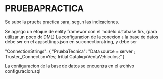# PRUEBAPRACTICA

Se sube la prueba practica para, segun las indicaciones.


Se agrego un efoque de entity framewor con el modelo database firs, (para utilizar un poco de DML)
La configuracion de la conexion a la base de datos debe ser en el appsettings.json en su conectionstring, y debe ser

  "ConnectionStrings": {
    "PruebaTecnica": "Data source = server ; Trusted_Connection=Yes; Initial Catalog=VentaVehiculos;"
  }
  
La configuracion de la base de datos se encuentra en el archivo configuracion.sql
